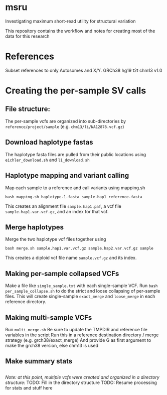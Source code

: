 # msru

Investigating maximum short-read utility for structural variation

This repository contains the workflow and notes for creating most of the data for this research

# References

Subset references to only Autosomes and X/Y.
GRCh38
hg19
t2t chm13 v1.0


# Creating the per-sample SV calls


## File structure:

The per-sample vcfs are organized into sub-directories by `reference/project/sample`
(e.g. `chm13/li/NA12878.vcf.gz`)

## Download haplotype fastas
The haplotype fasta files are pulled from their public locations using `eichler_download.sh` and `li_download.sh`

## Haplotype mapping and variant calling
Map each sample to a reference and call variants using mapping.sh

  `bash mapping.sh haplotype.1.fasta sample.hap1 reference.fasta`

This creates an alignment file `sample.hap1.paf`, a vcf file `sample.hap1.var.vcf.gz`, and an index for that vcf.

## Merge haplotypes
Merge the two haplotype vcf files together using
  
  `bash merge.sh sample.hap1.var.vcf.gz sample.hap2.var.vcf.gz sample`

This creates a diploid vcf file name `sample.vcf.gz` and its index.

## Making per-sample collapsed VCFs

Make a file like `single_sample.txt` with each single-sample VCF.
Run `bash per_sample_collapse.sh` to do the strict and loose collapsing of per-sample
files. This will create single-sample `exact_merge` and `loose_merge` in each reference
directory. 

## Making multi-sample VCFs

Run `multi_merge.sh`
Be sure to update the TMPDIR and reference file variables in the script
Run this in a reference destination directory / merge strategy (e.g. grch38/exact_merge)
And provide G as first argument to make the grch38 version, else chm13 is used

## Make summary stats


##
*Note: at this point, multiple vcfs were created and organized in a directory structure:*
TODO: Fill in the directory structure 
TODO: Resume processing for stats and stuff here
